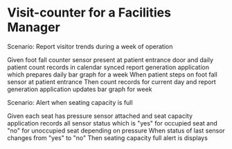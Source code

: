 # Visit-counter for a Facilities Manager

Scenario: Report visitor trends during a week of operation

  Given foot fall counter sensor present at patient
entrance door and daily patient count records in calendar
synced report generation application which prepares
daily bar graph for a week
  When patient steps on foot fall sensor at patient
entrance
  Then count records for current day and report
generation application updates bar graph for week

Scenario: Alert when seating capacity is full

  Given each seat has pressure sensor attached
and seat capacity application records all sensor
status which is "yes" for occupied seat and "no"
for unoccupied seat depending on pressure
  When status of last sensor changes from "yes"
to "no"
  Then seating capacity full alert is displays

